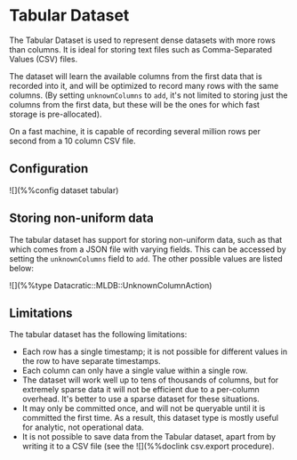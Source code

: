 # Tabular Dataset

The Tabular Dataset is used to represent dense datasets with more rows than
columns. It is ideal for storing text files such as Comma-Separated Values
(CSV) files.

The dataset will learn the available columns from the first data that is
recorded into it, and will be optimized to record many rows with the same
columns.  (By setting `unknownColumns` to `add`, it's not limited to
storing just the columns from the first data, but these will be the ones
for which fast storage is pre-allocated).

On a fast machine, it is capable of recording several million rows per second
from a 10 column CSV file.

## Configuration

![](%%config dataset tabular)


## Storing non-uniform data

The tabular dataset has support for storing non-uniform data, such as that
which comes from a JSON file with varying fields.  This can be accessed
by setting the `unknownColumns` field to `add`.  The other possible values
are listed below:

![](%%type Datacratic::MLDB::UnknownColumnAction)


## Limitations

The tabular dataset has the following limitations:

- Each row has a single timestamp; it is not possible for different values
  in the row to have separate timestamps.
- Each column can only have a single value within a single row.
- The dataset will work well up to tens of thousands of columns, but for
  extremely sparse data it will not be efficient due to a per-column
  overhead.  It's better to use a sparse dataset for these situations.
- It may only be committed once, and will not be queryable until it is
  committed the first time.  As a result, this dataset type is mostly
  useful for analytic, not operational data.
- It is not possible to save data from the Tabular dataset, apart from
  by writing it to a CSV file (see the ![](%%doclink csv.export procedure).
